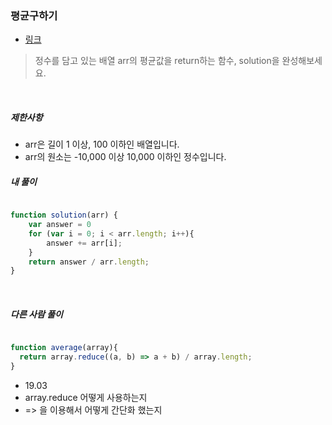 
### 평균구하기
- [링크](https://programmers.co.kr/learn/courses/30/lessons/12944)



> 정수를 담고 있는 배열 arr의 평균값을 return하는 함수, solution을 완성해보세요.

<br>

##### 제한사항
- arr은 길이 1 이상, 100 이하인 배열입니다.
- arr의 원소는 -10,000 이상 10,000 이하인 정수입니다.

##### 내 풀이

```javascript

function solution(arr) {
    var answer = 0
    for (var i = 0; i < arr.length; i++){
        answer += arr[i];
    }
    return answer / arr.length;
}
```

<br>

##### 다른 사람 풀이

```` javascript

function average(array){
  return array.reduce((a, b) => a + b) / array.length;
}

````

- 19.03
- array.reduce 어떻게 사용하는지
- => 을 이용해서 어떻게 간단화 했는지
